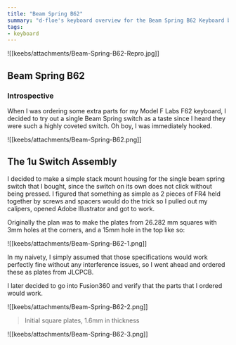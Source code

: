```yaml
---
title: "Beam Spring B62"
summary: "d-floe's keyboard overview for the Beam Spring B62 Keyboard by Model F Labs"
tags:
- keyboard
---
```


![[keebs/attachments/Beam-Spring-B62-Repro.jpg]]

## Beam Spring B62

### Introspective

When I was ordering some extra parts for my Model F Labs F62 keyboard, I decided to try out a single Beam Spring switch as a taste since I heard they were such a highly coveted switch. Oh boy, I was immediately hooked.

![[keebs/attachments/Beam-Spring-B62.png]]

## The 1u Switch Assembly

I decided to make a simple stack mount housing for the single beam spring switch that I bought, since the switch on its own does not click without being pressed. I figured that something as simple as 2 pieces of FR4 held together by screws and spacers would do the trick so I pulled out my calipers, opened Adobe Illustrator and got to work.

Originally the plan was to make the plates from 26.282 mm squares with 3mm holes at the corners, and a 15mm hole in the top like so:

![[keebs/attachments/Beam-Spring-B62-1.png]]

In my naivety, I simply assumed that those specifications would work perfectly fine without any interference issues, so I went ahead and ordered these as plates from JLCPCB.

I later decided to go into Fusion360 and verify that the parts that I ordered would work.

![[keebs/attachments/Beam-Spring-B62-2.png]]

> Initial square plates, 1.6mm in thickness

![[keebs/attachments/Beam-Spring-B62-3.png]]
